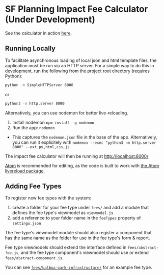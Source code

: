 # SF Planning Impact Fee Calculator (Under Development)

See the calculator in action [here](https://sfcpc.github.io/ifc/).

## Running Locally

To facilitate asynchronous loading of local json and html template files, the application must be run via an HTTP server. For a simple way to do this in development, run the following from the project root directory (requires Python):

```sh
python -m SimpleHTTPServer 8000
```
or
```sh
python3 -m http.server 8000
```

Alternatively, you can use nodemon for better live-reloading.
1. Install nodemon `npm install -g nodemon`
2. Run the app: `nodemon`
- This captures the `nodemon.json` file in the base of the app. Alternatively, you can run it explicitely with `nodemon --exec "python3 -m http.server 8000" --ext py,html,css,js`

The impact fee calculator will then be running at <http://localhost:8000/>

[Atom](https://atom.io/) is recommended for editing, as the code is built to work with [the Atom livereload package](https://atom.io/packages/livereload).

## Adding Fee Types

To register new fee types with the system:

1.  create a folder for your fee type under `fees/` and add a module that defines the fee type's viewmodel as `viewmodel.js`
2.  add a reference to your folder name in the `feeTypes` property of `settings.json`

The fee type's viewmodel module should also register a component that has the same name as the folder for use in the fee type's form & report.

Fee type viewmodels should extend the interface defined in `fees/abstract-fee.js`, and the fee type component's viewmodel should use or extend `fees/abstract-component.js`.

You can see [`fees/balboa-park-infrastructure/`](https://github.com/sfcpc/ifc/tree/master/fees/balboa-park-infrastructure) for an example fee type.
